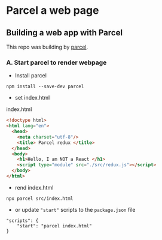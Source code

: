 # Parcel a web page

## Building a web app with Parcel

This repo was building by [parcel](https://parceljs.org/getting-started/webapp/).

###  A. Start parcel to render webpage

- Install parcel 

```
npm install --save-dev parcel 
```

- set index.html

index.html

```html
<!doctype html>
<html lang="en">
  <head>
    <meta charset="utf-8"/>
    <title> Parcel redux </title>
  </head>
  <body>
    <h1>Hello, I am NOT a React </h1>
    <script type="module" src="./src/redux.js"></script>
  </body>
</html>
```

- rend index.html 

```
npx parcel src/index.html 
```

- or update `"start"` scripts to the `package.json` file  

```
"scripts": {
    "start": "parcel index.html"
}
```